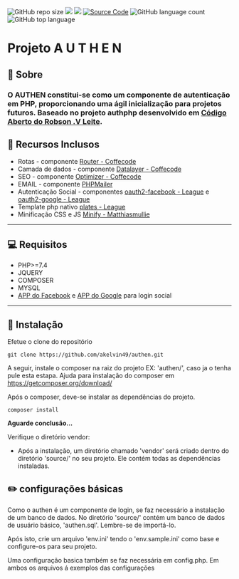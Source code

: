 ![GitHub repo size](https://img.shields.io/github/repo-size/akelvin49/authen)
[<img src = "https://img.shields.io/badge/akelvinlima-%23E4405F.svg?&style=flat-square&logo=instagram&logoColor=white">](https://www.instagram.com/akelvinlima/)
[<img src="https://img.shields.io/badge/Kelvin_Lima-%230077B5.svg?&style=flat-square&logo=linkedin&logoColor=white" />](https://www.linkedin.com/in/kelvin-lima-89074a1ab/)
[![Source Code](http://img.shields.io/badge/source-akelvin49/authen-blue.svg?style=flat-square)](https://github.com/akelvin49/authen)
![GitHub language count](https://img.shields.io/github/languages/count/akelvin49/authen)
![GitHub top language](https://img.shields.io/github/languages/top/akelvin49/authen)

# Projeto A U T H E N

## :pushpin: Sobre

### O AUTHEN constitui-se como um componente de autenticação em PHP, proporcionando uma ágil inicialização para projetos futuros. Baseado no projeto authphp desenvolvido em [Código Aberto do Robson .V Leite](https://www.youtube.com/playlist?list=PLi_gvjv-JgXpyYOJA-8TDQ0BLLugiX4jO).

## :mag_right: Recursos Inclusos

- Rotas - componente [Router - Coffecode](https://packagist.org/packages/coffeecode/router#1.0.8)
- Camada de dados - componente [Datalayer - Coffecode](https://packagist.org/packages/coffeecode/datalayer)
- SEO - componente [Optimizer - Coffecode](https://packagist.org/packages/coffeecode/optimizer)
- EMAIL - componente [PHPMailer](https://packagist.org/packages/phpmailer/phpmailer)
- Autenticação Social - componentes [oauth2-facebook - League](https://packagist.org/packages/league/oauth2-facebook) e [oauth2-google - League](https://packagist.org/packages/league/oauth2-google)
- Template php nativo [plates - League](https://packagist.org/packages/league/plates)
- Minificação CSS e JS [Minify - Matthiasmullie](https://packagist.org/packages/matthiasmullie/minify)

---

## :computer: Requisitos

- PHP>=7.4
- JQUERY
- COMPOSER
- MYSQL
- [APP do Facebook](https://developers.facebook.com/?no_redirect=1) e [APP do Google](https://console.cloud.google.com/apis/dashboard) para login social

---

## :hammer: **Instalação**

Efetue o clone do repositório

```
git clone https://github.com/akelvin49/authen.git
```

A seguir, instale o composer na raiz do projeto EX: 'authen/', caso ja o tenha pule esta estapa.
Ajuda para instalação do composer em https://getcomposer.org/download/

Após o composer, deve-se instalar as dependências do projeto.

```
composer install
```

**Aguarde conclusão...**

Verifique o diretório vendor:

- Após a instalação, um diretório chamado 'vendor' será criado dentro do diretório 'source/' no seu projeto. Ele contém todas as dependências instaladas.

## :pencil2: **configurações básicas**

Como o authen é um componente de login, se faz necessário a instalação de um banco de dados.
No diretório 'source/' contém um banco de dados de usuário básico, 'authen.sql'. Lembre-se de importá-lo.

Após isto, crie um arquivo 'env.ini' tendo o 'env.sample.ini' como base e configure-os para seu projeto.

Uma configuração basica também se faz necessária em config.php.
Em ambos os arquivos á exemplos das configurações
